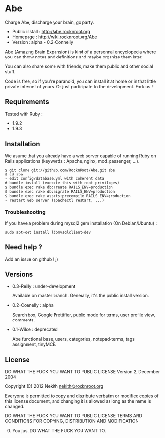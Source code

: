 # Abe

Charge Abe, discharge your brain, go party.

* Public install : http://abe.rocknroot.org
* Homepage : http://wiki.rocknroot.org/Abe
* Version : alpha - 0.2-Connelly

Abe (Amazing Brain Expansion) is kind of a personnal encyclopedia where you can throw notes and
definitions and maybe organize them later.

You can also share some with friends, make them public and other social stuff.

Code is free, so if you're paranoid, you can install it at home or in that little private internet
of yours. Or just participate to the development. Fork us !

## Requirements

Tested with Ruby :

* 1.9.2
* 1.9.3

## Installation

We asume that you already have a web server capable of running Ruby on Rails applications (keywords
: Apache, nginx, mod_passenger, ...).

    $ git clone git://github.com/RocknRoot/Abe.git abe
    $ cd abe
    - edit config/database.yml with coherent data
    # bundle install (execute this with root privileges)
    $ bundle exec rake db:create RAILS_ENV=production
    $ bundle exec rake db:migrate RAILS_ENV=production
    $ bundle exec rake assets:precompile RAILS_ENV=production
    - restart web server (apachectl restart, ...)

### Troubleshooting

If you have a problem during mysql2 gem installation (On Debian/Ubuntu) :

    sudo apt-get install libmysqlclient-dev

## Need help ?

Add an issue on github ! ;)

## Versions

* 0.3-Reilly : under-development

    Available on master branch. Generally, it's the public install version.

* 0.2-Connelly : alpha

    Search box, Google Prettifier, public mode for terms, user profile view, comments.

* 0.1-Wilde : deprecated

    Abe functional base, users, categories, notepad-terms, tags assignment, tinyMCE.

## License

DO WHAT THE FUCK YOU WANT TO PUBLIC LICENSE
       Version 2, December 2004

Copyright (C) 2012 Nekith <nekith@rocknroot.org>

Everyone is permitted to copy and distribute verbatim or modified
copies of this license document, and changing it is allowed as long
as the name is changed.

DO WHAT THE FUCK YOU WANT TO PUBLIC LICENSE
TERMS AND CONDITIONS FOR COPYING, DISTRIBUTION AND MODIFICATION

0. You just DO WHAT THE FUCK YOU WANT TO.

